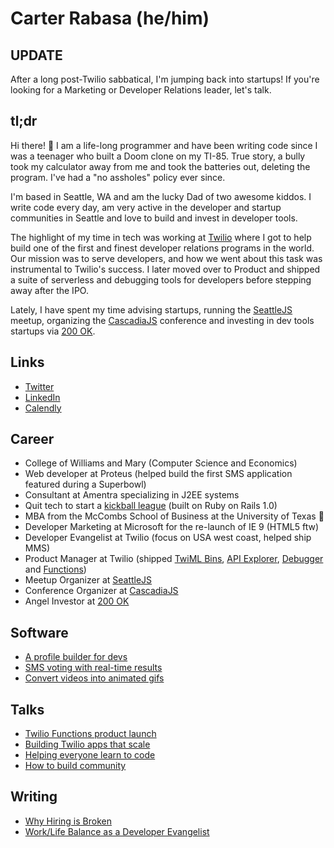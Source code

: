 # Carter Rabasa (he/him)

## UPDATE 

After a long post-Twilio sabbatical, I'm jumping back into startups! If you're looking for a Marketing or Developer Relations leader, let's talk.

## tl;dr

Hi there! 👋 I am a life-long programmer and have been writing code since I was a teenager who built a Doom clone on my TI-85. True story, a bully took my calculator away from me and took the batteries out, deleting the program. I've had a "no assholes" policy ever since.

I'm based in Seattle, WA and am the lucky Dad of two awesome kiddos. I write code every day, am very active in the developer and startup communities in Seattle and love to build and invest in developer tools.

The highlight of my time in tech was working at [Twilio](https://twilio.com) where I got to help build one of the first and finest developer relations programs in the world. Our mission was to serve developers, and how we went about this task was instrumental to Twilio's success. I later moved over to Product and shipped a suite of serverless and debugging tools for developers before stepping away after the IPO.

Lately, I have spent my time advising startups, running the [SeattleJS](https://seattlejs.com) meetup, organizing the [CascadiaJS](https://2022.cascadiajs.com) conference and investing in dev tools startups via [200 OK](https://200ok.vc).

## Links

- [Twitter](https://twitter.com/crtr0)
- [LinkedIn](https://www.linkedin.com/in/carterrabasa/)
- [Calendly](https://calendly.com/carter-rabasa)

## Career

- College of Williams and Mary (Computer Science and Economics)
- Web developer at Proteus (helped build the first SMS application featured during a Superbowl)
- Consultant at Amentra specializing in J2EE systems
- Quit tech to start a [kickball league](https://dcfray.com/sport/kickball/) (built on Ruby on Rails 1.0)
- MBA from the McCombs School of Business at the University of Texas 🤘
- Developer Marketing at Microsoft for the re-launch of IE 9 (HTML5 ftw)
- Developer Evangelist at Twilio (focus on USA west coast, helped ship MMS)
- Product Manager at Twilio (shipped [TwiML Bins](https://www.twilio.com/docs/serverless/twiml-bins), [API Explorer](https://www.twilio.com/blog/2011/08/announcing-the-twilio-api-explorer-2.html), [Debugger](https://www.twilio.com/blog/2017/02/real-time-visibility-into-application-errors-with-the-debugger-webhook.html) and [Functions](https://www.twilio.com/blog/2017/05/introducing-twilio-functions.html))
- Meetup Organizer at [SeattleJS](https://seattlejs.com) 
- Conference Organizer at [CascadiaJS](https://2022.cascadiajs.com)
- Angel Investor at [200 OK](https://200ok.vc)

## Software

- [A profile builder for devs](http://fizbuz.com)
- [SMS voting with real-time results](https://github.com/crtr0/votr-part5)
- [Convert videos into animated gifs](https://github.com/crtr0/gifit)

## Talks

- [Twilio Functions product launch](https://www.youtube.com/watch?v=PKodXk6L5Eo)
- [Building Twilio apps that scale](https://www.youtube.com/watch?v=3O_jnb-53f4)
- [Helping everyone learn to code](https://www.youtube.com/watch?v=pHJRELG31dE)
- [How to build community](https://www.youtube.com/watch?v=UaWTrMX0MY8)

## Writing

- [Why Hiring is Broken](https://medium.com/@carter.rabasa/the-last-inefficient-market-7d1d947e6360)
- [Work/Life Balance as a Developer Evangelist](https://carter.rabasa.com/2012/07/17/how-to-balance-hustling-and-family)

<!---
crtr0/crtr0 is a ✨ special ✨ repository because its `README.md` (this file) appears on your GitHub profile.
You can click the Preview link to take a look at your changes.
--->
